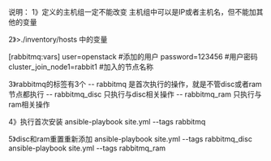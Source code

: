 说明：
1》定义的主机组一定不能改变
  主机组中可以是IP或者主机名，但不能加其他的变量

2》>./inventory/hosts 中的变量

[rabbitmq:vars]
user=openstack     #添加的用户
password=123456  #用户密码
cluster_join_node1=rabbit1  #加入的节点名称

3》rabbitmq的标签有3个
  -- rabbitmq  是首次执行的操作，就是不管disc或者ram节点都执行
  -- rabbitmq_disc 只执行与disc相关操作
  -- rabbitmq_ram  只执行与ram相关操作

4》执行首次安装
ansible-playbook site.yml --tags rabbitmq

5》disc和ram重置重新添加
ansible-playbook site.yml --tags rabbitmq_disc
ansible-playbook site.yml --tags rabbitmq_ram


